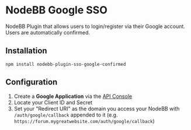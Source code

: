# NodeBB Google SSO

NodeBB Plugin that allows users to login/register via their Google account. Users are automatically confirmed.

## Installation

    npm install nodebb-plugin-sso-google-confirmed

## Configuration

1. Create a **Google Application** via the [API Console](https://code.google.com/apis/console)
1. Locate your Client ID and Secret
1. Set your "Redirect URI" as the domain you access your NodeBB with `/auth/google/callback` appended to it (e.g. `https://forum.mygreatwebsite.com/auth/google/callback`)